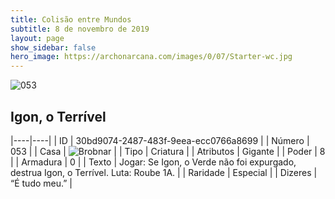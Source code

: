 ```yaml
---
title: Colisão entre Mundos
subtitle: 8 de novembro de 2019
layout: page
show_sidebar: false
hero_image: https://archonarcana.com/images/0/07/Starter-wc.jpg
---
```


![053](https://cdn.keyforgegame.com/media/card_front/pt/452_053_X2QFHRJJ6V34_pt.png)

## Igon, o Terrível

|----|----|
| ID | 30bd9074-2487-483f-9eea-ecc0766a8699 |
| Número | 053 |
| Casa | ![Brobnar](https://archonarcana.com/images/thumb/e/e0/Brobnar.png/22px-Brobnar.png "Brobnar") |
| Tipo | Criatura |
| Atributos | Gigante |
| Poder | 8 |
| Armadura | 0 |
| Texto | Jogar: Se Igon, o Verde não foi expurgado, destrua Igon, o Terrível.  Luta: Roube 1A. |
| Raridade | Especial |
| Dizeres | “É tudo meu.” |